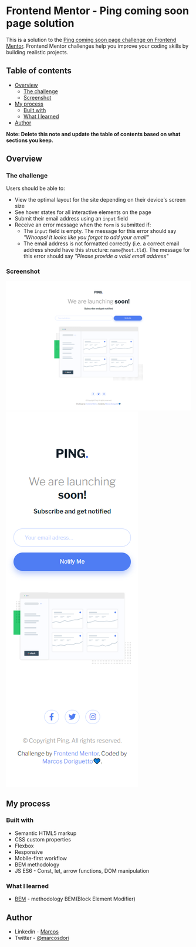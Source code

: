 # Frontend Mentor - Ping coming soon page solution

This is a solution to the [Ping coming soon page challenge on Frontend Mentor](https://www.frontendmentor.io/challenges/ping-single-column-coming-soon-page-5cadd051fec04111f7b848da). Frontend Mentor challenges help you improve your coding skills by building realistic projects. 

## Table of contents

- [Overview](#overview)
  - [The challenge](#the-challenge)
  - [Screenshot](#screenshot)
- [My process](#my-process)
  - [Built with](#built-with)
  - [What I learned](#what-i-learned)
- [Author](#author)

**Note: Delete this note and update the table of contents based on what sections you keep.**

## Overview

### The challenge

Users should be able to:

- View the optimal layout for the site depending on their device's screen size
- See hover states for all interactive elements on the page
- Submit their email address using an `input` field
- Receive an error message when the `form` is submitted if:
	- The `input` field is empty. The message for this error should say *"Whoops! It looks like you forgot to add your email"*
	- The email address is not formatted correctly (i.e. a correct email address should have this structure: `name@host.tld`). The message for this error should say *"Please provide a valid email address"*

### Screenshot

![Desktop](./images/my-version-desktop.png)
![Mobile](./images/my-version-mobile.png)

## My process

### Built with

- Semantic HTML5 markup
- CSS custom properties
- Flexbox
- Responsive
- Mobile-first workflow
- BEM methodology
- JS ES6 - Const, let, arrow functions, DOM manipulation

### What I learned

- [BEM](http://getbem.com/introduction/) - methodology BEM(Block Element Modifier)

## Author

- Linkedin - [Marcos](https://www.linkedin.com/in/marcos-doriguetto/)
- Twitter - [@marcosdori](https://www.twitter.com/marcosdori)

